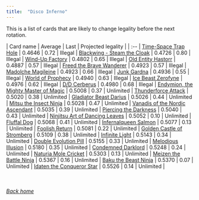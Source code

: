 ```yaml
---
title:  "Disco Inferno"
---
```


This is a list of cards that are likely to change legality before the next rotation.

| Card name | Average | Last | Projected legality |
| :-- |
[Time-Space Trap Hole](https://db.ygoprodeck.com/card/?search=Time-Space%20Trap%20Hole) | 0.4646 | 0.72 | Illegal |
[Blackwing - Steam the Cloak](https://db.ygoprodeck.com/card/?search=Blackwing%20-%20Steam%20the%20Cloak) | 0.4726 | 0.80 | Illegal |
[Wind-Up Factory](https://db.ygoprodeck.com/card/?search=Wind-Up%20Factory) | 0.4802 | 0.65 | Illegal |
[Old Entity Hastorr](https://db.ygoprodeck.com/card/?search=Old%20Entity%20Hastorr) | 0.4887 | 0.57 | Illegal |
[Freed the Brave Wanderer](https://db.ygoprodeck.com/card/?search=Freed%20the%20Brave%20Wanderer) | 0.4923 | 0.57 | Illegal |
[Madolche Magileine](https://db.ygoprodeck.com/card/?search=Madolche%20Magileine) | 0.4923 | 0.66 | Illegal |
[Junk Gardna](https://db.ygoprodeck.com/card/?search=Junk%20Gardna) | 0.4936 | 0.55 | Illegal |
[World of Prophecy](https://db.ygoprodeck.com/card/?search=World%20of%20Prophecy) | 0.4940 | 0.63 | Illegal |
[Ice Beast Zerofyne](https://db.ygoprodeck.com/card/?search=Ice%20Beast%20Zerofyne) | 0.4976 | 0.62 | Illegal |
[D/D Cerberus](https://db.ygoprodeck.com/card/?search=D/D%20Cerberus) | 0.4980 | 0.68 | Illegal |
[Endymion, the Mighty Master of Magic](https://db.ygoprodeck.com/card/?search=Endymion,%20the%20Mighty%20Master%20of%20Magic) | 0.5008 | 0.37 | Unlimited |
[Thunderforce Attack](https://db.ygoprodeck.com/card/?search=Thunderforce%20Attack) | 0.5020 | 0.38 | Unlimited |
[Gladiator Beast Darius](https://db.ygoprodeck.com/card/?search=Gladiator%20Beast%20Darius) | 0.5026 | 0.44 | Unlimited |
[Mitsu the Insect Ninja](https://db.ygoprodeck.com/card/?search=Mitsu%20the%20Insect%20Ninja) | 0.5028 | 0.47 | Unlimited |
[Vanadis of the Nordic Ascendant](https://db.ygoprodeck.com/card/?search=Vanadis%20of%20the%20Nordic%20Ascendant) | 0.5035 | 0.39 | Unlimited |
[Piercing the Darkness](https://db.ygoprodeck.com/card/?search=Piercing%20the%20Darkness) | 0.5040 | 0.43 | Unlimited |
[Ninjitsu Art of Dancing Leaves](https://db.ygoprodeck.com/card/?search=Ninjitsu%20Art%20of%20Dancing%20Leaves) | 0.5052 | 0.10 | Unlimited |
[Fluffal Dog](https://db.ygoprodeck.com/card/?search=Fluffal%20Dog) | 0.5068 | 0.41 | Unlimited |
[Infernalqueen Salmon](https://db.ygoprodeck.com/card/?search=Infernalqueen%20Salmon) | 0.5077 | 0.13 | Unlimited |
[Foolish Return](https://db.ygoprodeck.com/card/?search=Foolish%20Return) | 0.5081 | 0.22 | Unlimited |
[Golden Castle of Stromberg](https://db.ygoprodeck.com/card/?search=Golden%20Castle%20of%20Stromberg) | 0.5109 | 0.38 | Unlimited |
[Infinite Light](https://db.ygoprodeck.com/card/?search=Infinite%20Light) | 0.5143 | 0.34 | Unlimited |
[Double Evolution Pill](https://db.ygoprodeck.com/card/?search=Double%20Evolution%20Pill) | 0.5155 | 0.33 | Unlimited |
[Melodious Illusion](https://db.ygoprodeck.com/card/?search=Melodious%20Illusion) | 0.5180 | 0.35 | Unlimited |
[Condemned Darklord](https://db.ygoprodeck.com/card/?search=Condemned%20Darklord) | 0.5248 | 0.24 | Unlimited |
[Naturia Mole Cricket](https://db.ygoprodeck.com/card/?search=Naturia%20Mole%20Cricket) | 0.5303 | 0.13 | Unlimited |
[Meizen the Battle Ninja](https://db.ygoprodeck.com/card/?search=Meizen%20the%20Battle%20Ninja) | 0.5367 | 0.16 | Unlimited |
[Baku the Beast Ninja](https://db.ygoprodeck.com/card/?search=Baku%20the%20Beast%20Ninja) | 0.5370 | 0.07 | Unlimited |
[Idaten the Conqueror Star](https://db.ygoprodeck.com/card/?search=Idaten%20the%20Conqueror%20Star) | 0.5526 | 0.14 | Unlimited |

<br>

###### [Back home](index)